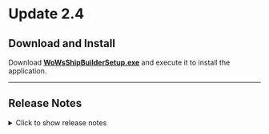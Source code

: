 # Update 2.4

## Download and Install

Download [**WoWsShipBuilderSetup.exe**](https://github.com/WoWs-Builder-Team/WoWs-ShipBuilder/releases/latest/download/WoWsShipBuilderSetup.exe) and execute it to install the application.

---

## Release Notes

<details>
<summary>Click to show release notes</summary>

### Additions
- Secondaries now show dispersion data on the ship stats page
- A ship selector in the style of fitting tool has been added. This feature's behaviour can be configured in the app settings
- Build images can be copied to the clipboard without downloading them as files first (not supported on Firefox by default due to browser limitations)
- Navigation within the app can now carry over ships and build configurations from one page to another. Note: This does not work when user the browser's backwards and forwards navigation

### Changes
- Improve secondary data display on the ship stats page
- The app now uses server prerendering to improve loading times and previews
- Existing builds can now be overwritten by new ones instead of always creating new builds when saving
- The desktop app window can now be resized again
- Modifier processing has been reworked completely to simplify adapting to changes in future game updates
- various other improvements

### Bugfixes
- Ship Comparison crashed when trying to sort multi-value columns
- Ship Comparison sorting by tier now works as expected
- Kitakami should now show the correct loader configuration for her torpedoes
- Exported build images will now render all elements correctly
- (Desktop) App crashes when trying to export a build image
- various other bug fixes

</details>
